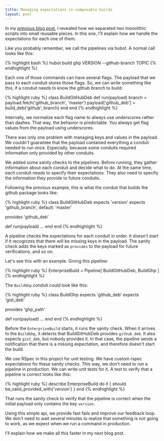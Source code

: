 ```yaml
---
title: Managing expectations in composable builds
layout: post
---
```


In my [previous blog post](http://calavera.github.io/2014/03/09/composable-builds-for-on-premise-products.html), I revealed how we separated two monolithic scripts into small reusable pieces. In this one, I'll explain how we handle the expectations for each one of them.

Like you probably remember, we call the pipelines via hubot. A normal call looks like this:

{% highlight bash %}
hubot build ghp VERSION --github-branch TOPIC
{% endhighlight %}

Each one of those commands can have several flags. The payload that we pass to each conduit stores those flags. So, we can write something like this, if a conduit needs to know the github branch to build:

{% highlight ruby %}
class BuildGitHubDeb
  def run(payload)
     branch = payload.fetch('github_branch', 'master')
     payload['github_deb'] = build_deb('github', branch)
  end
end
{% endhighlight %}

Internally, we normalize each flag name to always use underscores rather than dashes. That way, the behavior is predictable. You always get flag values from the payload using underscores.

There was only one problem with managing keys and values in the payload. We couldn't guarantee that the payload contained everything a conduit needed to run once. Especially, because some conduits required information only provided by other conduits.

We added some sanity checks to the pipelines. Before running, they gather information about each conduit and decide what to do. At the same time, each conduit needs to specify their expectations. They also need to specify the information they provide to future conduits.

Following the previous example, this is what the conduit that builds the github package looks like:

{% highlight ruby %}
class BuildGitHubDeb
  expects 'version'
  expects 'github_branch', default: 'master'

  provides 'github_deb'

  def run(payload)
    ...
  end
end
{% endhighlight %}

A pipeline checks the expectations for each conduit in order. It doesn't start if it recognizes that there will be missing keys in the payload. The sanity check adds the keys marked as `provides` to the payload for future verifications, and so on.

Let's see this with an example. Giving this pipeline:

{% highlight ruby %}
EnterpriseBuild = Pipeline[
   BuildGitHubDeb,
   BuildGhp
]
{% endhighlight %}

The `BuildGhp` conduit could look like this:

{% highlight ruby %}
class BuildGhp
  expects 'github_deb'
  expects 'gist_deb'

  provides 'ghp_path'

  def run(payload)
    ...
  end
end
{% endhighlight %}

Before the `EnterpriseBuild` starts, it runs the sanity check. When it arrives to the `BuildGhp`, it detects that BuildGitHubDeb provides `github_deb`. It also expects `gist_deb`, but nobody provides it. In that case, the pipeline sends a notification that there is a missing expectation, and therefore doesn't start the build.

We use RSpec in this project for unit testing. We have custom rspec expectations for these sanity checks. This way, we don't need to run a pipeline in production. We can write unit tests for it. A test to verify that a pipeline is correct looks like this:

{% highlight ruby %}
describe EnterpriseBuild do
  it { should be_valid_provided_with('version') }
end
{% endhighlight %}

That runs the sanity check to verify that the pipeline is correct when the initial payload only contains the key `version.`

Using this simple api, we provide fast fails and improve our feedback loop. We don't need to wait several minutes to realize that something is not going to work, as we expect when we run a command in production.

I'll explain how we make all this faster in my next blog post.
